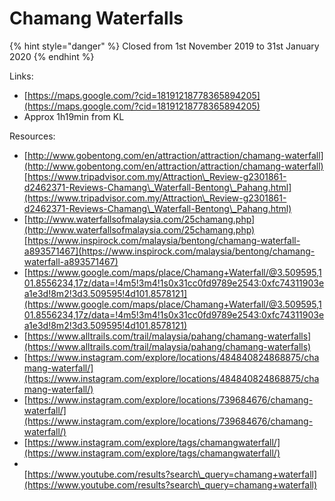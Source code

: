 # Chamang Waterfalls

{% hint style="danger" %}
Closed from 1st November 2019 to 31st January 2020
{% endhint %}

Links:

* [https://maps.google.com/?cid=18191218778365894205](https://maps.google.com/?cid=18191218778365894205)
* Approx 1h19min from KL

Resources:

* [http://www.gobentong.com/en/attraction/attraction/chamang-waterfall](http://www.gobentong.com/en/attraction/attraction/chamang-waterfall)[https://www.tripadvisor.com.my/Attraction\_Review-g2301861-d2462371-Reviews-Chamang\_Waterfall-Bentong\_Pahang.html](https://www.tripadvisor.com.my/Attraction\_Review-g2301861-d2462371-Reviews-Chamang\_Waterfall-Bentong\_Pahang.html)
* [http://www.waterfallsofmalaysia.com/25chamang.php](http://www.waterfallsofmalaysia.com/25chamang.php)[https://www.inspirock.com/malaysia/bentong/chamang-waterfall-a893571467](https://www.inspirock.com/malaysia/bentong/chamang-waterfall-a893571467)
* [https://www.google.com/maps/place/Chamang+Waterfall/@3.509595,101.8556234,17z/data=!4m5!3m4!1s0x31cc0fd9789e2543:0xfc74311903ea1e3d!8m2!3d3.509595!4d101.8578121](https://www.google.com/maps/place/Chamang+Waterfall/@3.509595,101.8556234,17z/data=!4m5!3m4!1s0x31cc0fd9789e2543:0xfc74311903ea1e3d!8m2!3d3.509595!4d101.8578121)
* [https://www.alltrails.com/trail/malaysia/pahang/chamang-waterfalls](https://www.alltrails.com/trail/malaysia/pahang/chamang-waterfalls)
* [https://www.instagram.com/explore/locations/484840824868875/chamang-waterfall/](https://www.instagram.com/explore/locations/484840824868875/chamang-waterfall/)
* [https://www.instagram.com/explore/locations/739684676/chamang-waterfall/](https://www.instagram.com/explore/locations/739684676/chamang-waterfall/)
* [https://www.instagram.com/explore/tags/chamangwaterfall/](https://www.instagram.com/explore/tags/chamangwaterfall/)
* \
  [https://www.youtube.com/results?search\_query=chamang+waterfall](https://www.youtube.com/results?search\_query=chamang+waterfall)
